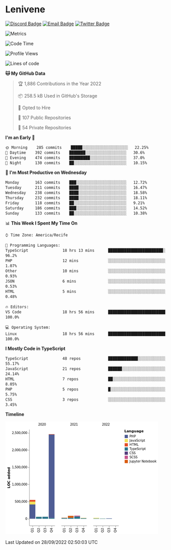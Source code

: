 # Lenivene

[![Discord Badge](https://img.shields.io/badge/-Lenivene%230715-black?style=flat-square&logo=Discord&logoColor=white)](http://discord.com/)
[![Email Badge](https://img.shields.io/badge/-lenivene@msn.com-black?style=flat-square&logo=Gmail&logoColor=white&link=mailto:lenivene@msn.com)](mailto:lenivene@msn.com)
[![Twitter Badge](https://img.shields.io/badge/-@enevinel-black?style=flat-square&logo=twitter&logoColor=white&link=https://twitter.com/enevinel)](https://twitter.com/enevinel)

<!-- https://github-readme-stats.vercel.app/api?username=lenivene&show_icons=true -->

<img src="https://metrics.lecoq.io/lenivene?template=classic&config.timezone=America%2FRecife" alt="Metrics" />

<!--START_SECTION:waka-->
![Code Time](http://img.shields.io/badge/Code%20Time-772%20hrs%2012%20mins-blue)

![Profile Views](http://img.shields.io/badge/Profile%20Views-6-blue)

![Lines of code](https://img.shields.io/badge/From%20Hello%20World%20I%27ve%20Written-3%20Million%20lines%20of%20code-blue)

**🐱 My GitHub Data** 

> 🏆 1,886 Contributions in the Year 2022
 > 
> 📦 258.5 kB Used in GitHub's Storage 
 > 
> 💼 Opted to Hire
 > 
> 📜 107 Public Repositories 
 > 
> 🔑 54 Private Repositories  
 > 
**I'm an Early 🐤** 

```text
🌞 Morning    285 commits    █████░░░░░░░░░░░░░░░░░░░░   22.25% 
🌆 Daytime    392 commits    ███████░░░░░░░░░░░░░░░░░░   30.6% 
🌃 Evening    474 commits    █████████░░░░░░░░░░░░░░░░   37.0% 
🌙 Night      130 commits    ██░░░░░░░░░░░░░░░░░░░░░░░   10.15%

```
📅 **I'm Most Productive on Wednesday** 

```text
Monday       163 commits    ███░░░░░░░░░░░░░░░░░░░░░░   12.72% 
Tuesday      211 commits    ████░░░░░░░░░░░░░░░░░░░░░   16.47% 
Wednesday    238 commits    ████░░░░░░░░░░░░░░░░░░░░░   18.58% 
Thursday     232 commits    ████░░░░░░░░░░░░░░░░░░░░░   18.11% 
Friday       118 commits    ██░░░░░░░░░░░░░░░░░░░░░░░   9.21% 
Saturday     186 commits    ███░░░░░░░░░░░░░░░░░░░░░░   14.52% 
Sunday       133 commits    ██░░░░░░░░░░░░░░░░░░░░░░░   10.38%

```


📊 **This Week I Spent My Time On** 

```text
⌚︎ Time Zone: America/Recife

💬 Programming Languages: 
TypeScript               18 hrs 13 mins      ████████████████████████░   96.2% 
PHP                      12 mins             ░░░░░░░░░░░░░░░░░░░░░░░░░   1.07% 
Other                    10 mins             ░░░░░░░░░░░░░░░░░░░░░░░░░   0.93% 
JSON                     6 mins              ░░░░░░░░░░░░░░░░░░░░░░░░░   0.53% 
HTML                     5 mins              ░░░░░░░░░░░░░░░░░░░░░░░░░   0.48%

🔥 Editors: 
VS Code                  18 hrs 56 mins      █████████████████████████   100.0%

💻 Operating System: 
Linux                    18 hrs 56 mins      █████████████████████████   100.0%

```

**I Mostly Code in TypeScript** 

```text
TypeScript               48 repos            █████████████░░░░░░░░░░░░   55.17% 
JavaScript               21 repos            ██████░░░░░░░░░░░░░░░░░░░   24.14% 
HTML                     7 repos             ██░░░░░░░░░░░░░░░░░░░░░░░   8.05% 
PHP                      5 repos             █░░░░░░░░░░░░░░░░░░░░░░░░   5.75% 
CSS                      3 repos             ░░░░░░░░░░░░░░░░░░░░░░░░░   3.45%

```


**Timeline**

![Chart not found](https://raw.githubusercontent.com/lenivene/lenivene/master/charts/bar_graph.png) 


 Last Updated on 28/09/2022 02:50:03 UTC
<!--END_SECTION:waka-->